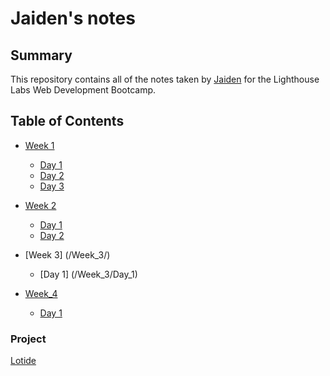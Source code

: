# Jaiden's notes

## Summary

This repository contains all of the notes taken by [Jaiden](https://github.com/Jaidenpearson) for the Lighthouse Labs Web Development Bootcamp.

## Table of Contents

- [Week 1](/Week_1/)
  - [Day 1](/Week_1/Day_1/what-should-I-do-for-lunch.md)
  - [Day 2](/Week_1/Day_2/Markdown-cheatsheet.md)
  - [Day 3](/Week_1/Day_3/TheDevWorkflow.md)

- [Week 2](/Week_2/)
  - [Day 1](/Week_2/day_1/objects_in_JS.md)
  - [Day 2](Week_2/day_2.md)

- [Week 3] (/Week_3/)
  - [Day 1] (/Week_3/Day_1)

- [Week_4](/Week_4/)
  - [Day 1](/Week_4/AsyncControl.md)

### Project

[Lotide]()